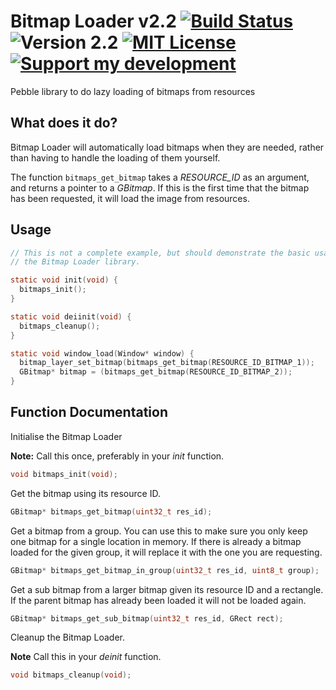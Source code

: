 # Bitmap Loader v2.2 [![Build Status](http://img.shields.io/travis/smallstoneapps/bitmap-loader.svg?style=flat-square)](https://travis-ci.org/smallstoneapps/bitmap-loader/)&nbsp;![Version 2.2](http://img.shields.io/badge/version-2.2-orange.svg?style=flat-square)&nbsp;[![MIT License](http://img.shields.io/badge/license-MIT-lightgray.svg?style=flat-square)](./LICENSE)&nbsp;[![Support my development](http://img.shields.io/gittip/matthewtole.svg?style=flat-square)](https://www.gittip.com/matthewtole/)

Pebble library to do lazy loading of bitmaps from resources

## What does it do?

Bitmap Loader will automatically load bitmaps when they are needed, rather than
having to handle the loading of them yourself.

The function `bitmaps_get_bitmap` takes a *RESOURCE_ID* as an argument, and
returns a pointer to a *GBitmap*. If this is the first time that the bitmap has
been requested, it will load the image from resources.

## Usage

```c
// This is not a complete example, but should demonstrate the basic usage of
// the Bitmap Loader library.

static void init(void) {
  bitmaps_init();
}

static void deiinit(void) {
  bitmaps_cleanup();
}

static void window_load(Window* window) {
  bitmap_layer_set_bitmap(bitmaps_get_bitmap(RESOURCE_ID_BITMAP_1));
  GBitmap* bitmap = (bitmaps_get_bitmap(RESOURCE_ID_BITMAP_2));
}
```

## Function Documentation

Initialise the Bitmap Loader

**Note:** Call this once, preferably in your *init* function.

```c
void bitmaps_init(void);
```

Get the bitmap using its resource ID.

```c
GBitmap* bitmaps_get_bitmap(uint32_t res_id);
```

Get a bitmap from a group. You can use this to make sure you only keep one
bitmap for a single location in memory. If there is already a bitmap loaded
for the given group, it will replace it with the one you are requesting.

```c
GBitmap* bitmaps_get_bitmap_in_group(uint32_t res_id, uint8_t group);
```

Get a sub bitmap from a larger bitmap given its resource ID and a rectangle.
If the parent bitmap has already been loaded it will not be loaded again.

```c
GBitmap* bitmaps_get_sub_bitmap(uint32_t res_id, GRect rect);
```

Cleanup the Bitmap Loader.

**Note** Call this in your *deinit* function.

```c
void bitmaps_cleanup(void);
```
